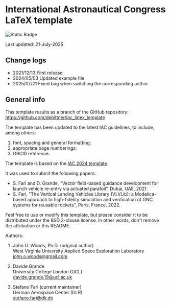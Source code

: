 # International Astronautical Congress LaTeX template
![Static Badge](https://img.shields.io/badge/Status-Active-brightgreen)

Last updated: 21-July-2025

## Change logs
- 2021/12/13 First release
- 2024/05/03 Updated example file
- 2025/07/21 Fixed bug when switching the corresponding author

## General info
This template results as a branch of the GitHub repository:
<https://github.com/debittner/iac_latex_template>
  
The template has been updated to the latest IAC guidelines, to include, among others:   
1. font, spacing and general formatting;
2. appropriate page numberings;
3. ORCID reference. 

The template is based on the [IAC 2024 template](https://www.iafastro.org/assets/files/events/iac/2024/IAC%202024%20Manuscript_Template.doc).

It was used to submit the following papers:  
- S. Farì and D. Grande, “Vector field-based guidance development for launch vehicle re-entry via actuated parafoil”, Dubai, UAE, 2021.
- S. Farì, "The Vertical Landing Vehicles Library (VLVLib): a Modelica-based approach to high-fidelity simulation and verification of GNC systems for reusable rockets", Paris, France, 2022.

Feel free to use or modify this template, but please consider it to be
distributed under the BSD 2-clause license. In other words, don't remove
the attribution or this README.

Authors: 
1) John O. Woods, Ph.D. (original author)  
West Virginia University Applied Space Exploration Laboratory  
john.o.woods@gmail.com  

2) Davide Grande  
University College London (UCL)  
davide.grande.19@ucl.ac.uk  

3) Stefano Farì (current maintainer)  
German Aerospace Center (DLR)  
stefano.fari@dlr.de
